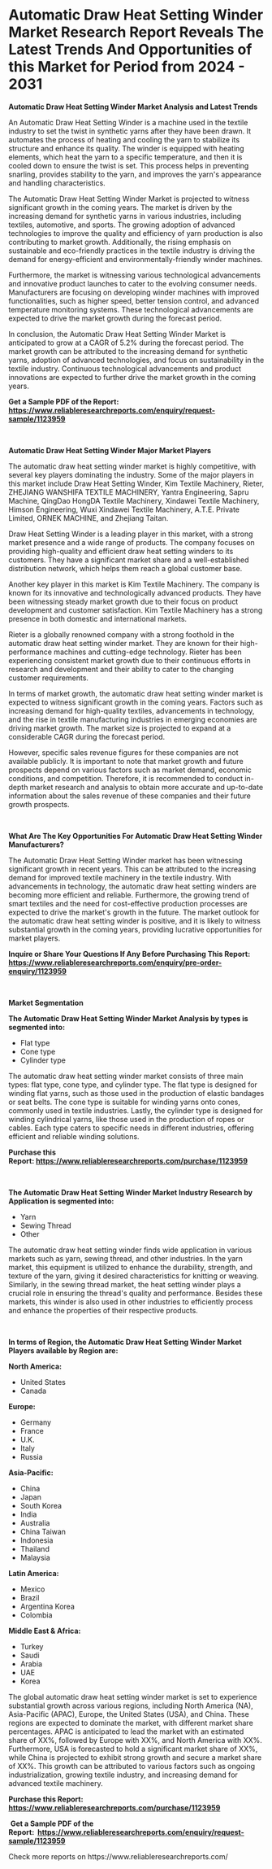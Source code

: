 <p><h1>Automatic Draw Heat Setting Winder Market Research Report Reveals The Latest Trends And Opportunities of this Market for Period from 2024 - 2031</h1></p><p><strong>Automatic Draw Heat Setting Winder Market Analysis and Latest Trends</strong></p>
<p><p>An Automatic Draw Heat Setting Winder is a machine used in the textile industry to set the twist in synthetic yarns after they have been drawn. It automates the process of heating and cooling the yarn to stabilize its structure and enhance its quality. The winder is equipped with heating elements, which heat the yarn to a specific temperature, and then it is cooled down to ensure the twist is set. This process helps in preventing snarling, provides stability to the yarn, and improves the yarn's appearance and handling characteristics.</p><p>The Automatic Draw Heat Setting Winder Market is projected to witness significant growth in the coming years. The market is driven by the increasing demand for synthetic yarns in various industries, including textiles, automotive, and sports. The growing adoption of advanced technologies to improve the quality and efficiency of yarn production is also contributing to market growth. Additionally, the rising emphasis on sustainable and eco-friendly practices in the textile industry is driving the demand for energy-efficient and environmentally-friendly winder machines.</p><p>Furthermore, the market is witnessing various technological advancements and innovative product launches to cater to the evolving consumer needs. Manufacturers are focusing on developing winder machines with improved functionalities, such as higher speed, better tension control, and advanced temperature monitoring systems. These technological advancements are expected to drive the market growth during the forecast period.</p><p>In conclusion, the Automatic Draw Heat Setting Winder Market is anticipated to grow at a CAGR of 5.2% during the forecast period. The market growth can be attributed to the increasing demand for synthetic yarns, adoption of advanced technologies, and focus on sustainability in the textile industry. Continuous technological advancements and product innovations are expected to further drive the market growth in the coming years.</p></p>
<p><strong>Get a Sample PDF of the Report:&nbsp; <a href="https://www.reliableresearchreports.com/enquiry/request-sample/1123959">https://www.reliableresearchreports.com/enquiry/request-sample/1123959</a></strong></p>
<p>&nbsp;</p>
<p><strong>Automatic Draw Heat Setting Winder Major Market Players</strong></p>
<p><p>The automatic draw heat setting winder market is highly competitive, with several key players dominating the industry. Some of the major players in this market include Draw Heat Setting Winder, Kim Textile Machinery, Rieter, ZHEJIANG WANSHIFA TEXTILE MACHINERY, Yantra Engineering, Sapru Machine, QingDao HongDA Textile Machinery, Xindawei Textile Machinery, Himson Engineering, Wuxi Xindawei Textile Machinery, A.T.E. Private Limited, ORNEK MACHINE, and Zhejiang Taitan.</p><p>Draw Heat Setting Winder is a leading player in this market, with a strong market presence and a wide range of products. The company focuses on providing high-quality and efficient draw heat setting winders to its customers. They have a significant market share and a well-established distribution network, which helps them reach a global customer base.</p><p>Another key player in this market is Kim Textile Machinery. The company is known for its innovative and technologically advanced products. They have been witnessing steady market growth due to their focus on product development and customer satisfaction. Kim Textile Machinery has a strong presence in both domestic and international markets.</p><p>Rieter is a globally renowned company with a strong foothold in the automatic draw heat setting winder market. They are known for their high-performance machines and cutting-edge technology. Rieter has been experiencing consistent market growth due to their continuous efforts in research and development and their ability to cater to the changing customer requirements.</p><p>In terms of market growth, the automatic draw heat setting winder market is expected to witness significant growth in the coming years. Factors such as increasing demand for high-quality textiles, advancements in technology, and the rise in textile manufacturing industries in emerging economies are driving market growth. The market size is projected to expand at a considerable CAGR during the forecast period.</p><p>However, specific sales revenue figures for these companies are not available publicly. It is important to note that market growth and future prospects depend on various factors such as market demand, economic conditions, and competition. Therefore, it is recommended to conduct in-depth market research and analysis to obtain more accurate and up-to-date information about the sales revenue of these companies and their future growth prospects.</p></p>
<p>&nbsp;</p>
<p><strong>What Are The Key Opportunities For Automatic Draw Heat Setting Winder Manufacturers?</strong></p>
<p><p>The Automatic Draw Heat Setting Winder market has been witnessing significant growth in recent years. This can be attributed to the increasing demand for improved textile machinery in the textile industry. With advancements in technology, the automatic draw heat setting winders are becoming more efficient and reliable. Furthermore, the growing trend of smart textiles and the need for cost-effective production processes are expected to drive the market's growth in the future. The market outlook for the automatic draw heat setting winder is positive, and it is likely to witness substantial growth in the coming years, providing lucrative opportunities for market players.</p></p>
<p><strong>Inquire or Share Your Questions If Any Before Purchasing This Report: <a href="https://www.reliableresearchreports.com/enquiry/pre-order-enquiry/1123959">https://www.reliableresearchreports.com/enquiry/pre-order-enquiry/1123959</a></strong></p>
<p>&nbsp;</p>
<p><strong>Market Segmentation</strong></p>
<p><strong>The Automatic Draw Heat Setting Winder Market Analysis by types is segmented into:</strong></p>
<p><ul><li>Flat type</li><li>Cone type</li><li>Cylinder type</li></ul></p>
<p><p>The automatic draw heat setting winder market consists of three main types: flat type, cone type, and cylinder type. The flat type is designed for winding flat yarns, such as those used in the production of elastic bandages or seat belts. The cone type is suitable for winding yarns onto cones, commonly used in textile industries. Lastly, the cylinder type is designed for winding cylindrical yarns, like those used in the production of ropes or cables. Each type caters to specific needs in different industries, offering efficient and reliable winding solutions.</p></p>
<p><strong>Purchase this Report:&nbsp;<a href="https://www.reliableresearchreports.com/purchase/1123959">https://www.reliableresearchreports.com/purchase/1123959</a></strong></p>
<p>&nbsp;</p>
<p><strong>The Automatic Draw Heat Setting Winder Market Industry Research by Application is segmented into:</strong></p>
<p><ul><li>Yarn</li><li>Sewing Thread</li><li>Other</li></ul></p>
<p><p>The automatic draw heat setting winder finds wide application in various markets such as yarn, sewing thread, and other industries. In the yarn market, this equipment is utilized to enhance the durability, strength, and texture of the yarn, giving it desired characteristics for knitting or weaving. Similarly, in the sewing thread market, the heat setting winder plays a crucial role in ensuring the thread's quality and performance. Besides these markets, this winder is also used in other industries to efficiently process and enhance the properties of their respective products.</p></p>
<p>&nbsp;</p>
<p><strong>In terms of Region, the Automatic Draw Heat Setting Winder Market Players available by Region are:</strong></p>
<p>
    <p> <strong> North America: </strong>
        <ul>
            <li>United States</li>
            <li>Canada</li>
        </ul>
        </p> 
    <p> <strong> Europe: </strong>
        <ul>
            <li>Germany</li>
            <li>France</li>
            <li>U.K.</li>
            <li>Italy</li>
            <li>Russia</li>
        </ul>
        </p> 
    <p> <strong> Asia-Pacific: </strong>
        <ul>
            <li>China</li>
            <li>Japan</li>
            <li>South Korea</li>
            <li>India</li>
            <li>Australia</li>
            <li>China Taiwan</li>
            <li>Indonesia</li>
            <li>Thailand</li>
            <li>Malaysia</li>
        </ul>
        </p> 
    <p> <strong> Latin America: </strong>
        <ul>
            <li>Mexico</li>
            <li>Brazil</li>
            <li>Argentina Korea</li>
            <li>Colombia</li>
        </ul>
        </p> 
    <p> <strong> Middle East & Africa: </strong>
        <ul>
            <li>Turkey</li>
            <li>Saudi</li>
            <li>Arabia</li>
            <li>UAE</li>
            <li>Korea</li>
        </ul>
    </p>
    </p>
<p><p>The global automatic draw heat setting winder market is set to experience substantial growth across various regions, including North America (NA), Asia-Pacific (APAC), Europe, the United States (USA), and China. These regions are expected to dominate the market, with different market share percentages. APAC is anticipated to lead the market with an estimated share of XX%, followed by Europe with XX%, and North America with XX%. Furthermore, USA is forecasted to hold a significant market share of XX%, while China is projected to exhibit strong growth and secure a market share of XX%. This growth can be attributed to various factors such as ongoing industrialization, growing textile industry, and increasing demand for advanced textile machinery.</p></p>
<p><strong>Purchase this Report: <a href="https://www.reliableresearchreports.com/purchase/1123959">https://www.reliableresearchreports.com/purchase/1123959</a></strong></p>
<p>&nbsp;<strong>Get a Sample PDF of the Report:&nbsp;&nbsp;<a href="https://www.reliableresearchreports.com/enquiry/request-sample/1123959">https://www.reliableresearchreports.com/enquiry/request-sample/1123959</a></strong></p>
<p><strong></strong></p>
<p>Check more reports on https://www.reliableresearchreports.com/</p>